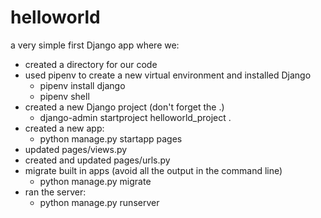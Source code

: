 # helloworld

a very simple first Django app where we:

* created a directory for our code
* used pipenv to create a new virtual environment and installed Django
  * pipenv install django
  * pipenv shell
* created a new Django project (don't forget the .)
  * django-admin startproject helloworld_project .
* created a new app:
  * python manage.py startapp pages
* updated pages/views.py
* created and updated pages/urls.py
* migrate built in apps (avoid all the output in the command line)
  * python manage.py migrate
* ran the server:
  * python manage.py runserver
